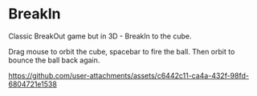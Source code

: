 # BreakIn

Classic BreakOut game but in 3D - BreakIn to the cube.

Drag mouse to orbit the cube, spacebar to fire the ball.
Then orbit to bounce the ball back again.


https://github.com/user-attachments/assets/c6442c11-ca4a-432f-98fd-6804721e1538
